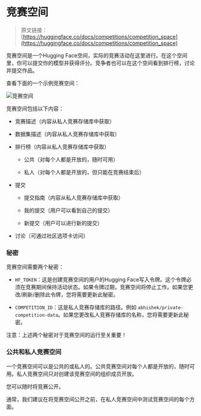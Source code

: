 # 竞赛空间

> 原文链接：[https://huggingface.co/docs/competitions/competition_space](https://huggingface.co/docs/competitions/competition_space)

竞赛空间是一个Hugging Face空间，实际的竞赛活动在这里进行。在这个空间里，你可以提交你的模型并获得评分。竞争者也可以在这个空间看到排行榜，讨论并提交作品。

查看下面的一个示例竞赛空间：

![竞赛空间](../Images/42975e4386aad470b0b36aa2c34096f3.png)

竞赛空间包括以下内容：

+   竞赛描述（内容从私人竞赛存储库中获取）

+   数据集描述（内容从私人竞赛存储库中获取）

+   排行榜（内容从私人竞赛存储库中获取）

    +   公共（对每个人都是开放的，随时可用）

    +   私人（对每个人都是开放的，但只能在竞赛结束后）

+   提交

    +   提交指南（内容从私人竞赛存储库中获取）

    +   我的提交（用户可以看到自己的提交）

    +   新提交（用户可以进行新的提交）

+   讨论（可通过社区选项卡访问）

### 秘密

竞赛空间需要两个秘密：

+   `HF_TOKEN`：这是创建竞赛空间的用户的Hugging Face写入令牌。这个令牌必须在竞赛期间保持活动状态。如果令牌过期，竞赛空间将停止工作。如果您更改/刷新/删除此令牌，您将需要更新此秘密。

+   `COMPETITION_ID`：这是私人竞赛存储库的路径。例如 `abhishek/private-competition-data`。如果您更改私人竞赛存储库的名称，您将需要更新此秘密。

注意：上述两个秘密对于竞赛空间的运行至关重要！

### 公共和私人竞赛空间

一个竞赛空间可以是公共的或私人的。公共竞赛空间对每个人都是开放的，随时可用。私人竞赛空间只对创建该竞赛空间的组织成员开放。

您可以随时将竞赛公开。

通常，我们建议在将竞赛空间公开之前，在私人竞赛空间中测试竞赛空间的每个方面。
